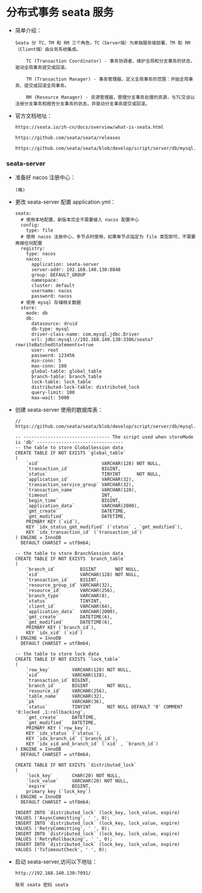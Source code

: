 
# 分布式事务 seata 服务

  * 简单介绍：

        Seata 分 TC、TM 和 RM 三个角色，TC（Server端）为单独服务端部署，TM 和 RM（Client端）由业务系统集成。

            TC (Transaction Coordinator) - 事务协调者，维护全局和分支事务的状态，驱动全局事务提交或回滚。

            TM (Transaction Manager) - 事务管理器，定义全局事务的范围：开始全局事务、提交或回滚全局事务。

            RM (Resource Manager) - 资源管理器，管理分支事务处理的资源，与TC交谈以注册分支事务和报告分支事务的状态，并驱动分支事务提交或回滚。

  * 官方文档地址：

        https://seata.io/zh-cn/docs/overview/what-is-seata.html

        https://github.com/seata/seata/releases

        https://github.com/seata/seata/blob/develop/script/server/db/mysql.sql

### seata-server

  * 准备好 nacos 注册中心：

        (略)

  * 更改 seata-server 配置 application.yml：

        seata:
          # 使用本地配置，新版本完全不需要接入 nacos 配置中心
          config:
            type: file
          # 使用 nacos 注册中心，多节点时使用，如果单节点指定为 file 类型即可，不需要再做任何配置
          registry:
            type: nacos
            nacos:
              application: seata-server
              server-addr: 192.168.140.130:8848
              group: DEFAULT_GROUP
              namespace:
              cluster: default
              username: nacos
              password: nacos
          # 使用 mysql 存储相关数据
          store:
            mode: db
            db:
              datasource: druid
              db-type: mysql
              driver-class-name: com.mysql.jdbc.Driver
              url: jdbc:mysql://192.168.140.130:3306/seata?rewriteBatchedStatements=true
              user: root
              password: 123456
              min-conn: 5
              max-conn: 100
              global-table: global_table
              branch-table: branch_table
              lock-table: lock_table
              distributed-lock-table: distributed_lock
              query-limit: 100
              max-wait: 5000

  * 创建 seata-server 使用的数据库表：

        // https://github.com/seata/seata/blob/develop/script/server/db/mysql.sql

        -- -------------------------------- The script used when storeMode is 'db' --------------------------------
        -- the table to store GlobalSession data
        CREATE TABLE IF NOT EXISTS `global_table`
        (
            `xid`                       VARCHAR(128) NOT NULL,
            `transaction_id`            BIGINT,
            `status`                    TINYINT      NOT NULL,
            `application_id`            VARCHAR(32),
            `transaction_service_group` VARCHAR(32),
            `transaction_name`          VARCHAR(128),
            `timeout`                   INT,
            `begin_time`                BIGINT,
            `application_data`          VARCHAR(2000),
            `gmt_create`                DATETIME,
            `gmt_modified`              DATETIME,
            PRIMARY KEY (`xid`),
            KEY `idx_status_gmt_modified` (`status` , `gmt_modified`),
            KEY `idx_transaction_id` (`transaction_id`)
        ) ENGINE = InnoDB
          DEFAULT CHARSET = utf8mb4;

        -- the table to store BranchSession data
        CREATE TABLE IF NOT EXISTS `branch_table`
        (
            `branch_id`         BIGINT       NOT NULL,
            `xid`               VARCHAR(128) NOT NULL,
            `transaction_id`    BIGINT,
            `resource_group_id` VARCHAR(32),
            `resource_id`       VARCHAR(256),
            `branch_type`       VARCHAR(8),
            `status`            TINYINT,
            `client_id`         VARCHAR(64),
            `application_data`  VARCHAR(2000),
            `gmt_create`        DATETIME(6),
            `gmt_modified`      DATETIME(6),
            PRIMARY KEY (`branch_id`),
            KEY `idx_xid` (`xid`)
        ) ENGINE = InnoDB
          DEFAULT CHARSET = utf8mb4;

        -- the table to store lock data
        CREATE TABLE IF NOT EXISTS `lock_table`
        (
            `row_key`        VARCHAR(128) NOT NULL,
            `xid`            VARCHAR(128),
            `transaction_id` BIGINT,
            `branch_id`      BIGINT       NOT NULL,
            `resource_id`    VARCHAR(256),
            `table_name`     VARCHAR(32),
            `pk`             VARCHAR(36),
            `status`         TINYINT      NOT NULL DEFAULT '0' COMMENT '0:locked ,1:rollbacking',
            `gmt_create`     DATETIME,
            `gmt_modified`   DATETIME,
            PRIMARY KEY (`row_key`),
            KEY `idx_status` (`status`),
            KEY `idx_branch_id` (`branch_id`),
            KEY `idx_xid_and_branch_id` (`xid` , `branch_id`)
        ) ENGINE = InnoDB
          DEFAULT CHARSET = utf8mb4;

        CREATE TABLE IF NOT EXISTS `distributed_lock`
        (
            `lock_key`       CHAR(20) NOT NULL,
            `lock_value`     VARCHAR(20) NOT NULL,
            `expire`         BIGINT,
            primary key (`lock_key`)
        ) ENGINE = InnoDB
          DEFAULT CHARSET = utf8mb4;

        INSERT INTO `distributed_lock` (lock_key, lock_value, expire) VALUES ('AsyncCommitting', ' ', 0);
        INSERT INTO `distributed_lock` (lock_key, lock_value, expire) VALUES ('RetryCommitting', ' ', 0);
        INSERT INTO `distributed_lock` (lock_key, lock_value, expire) VALUES ('RetryRollbacking', ' ', 0);
        INSERT INTO `distributed_lock` (lock_key, lock_value, expire) VALUES ('TxTimeoutCheck', ' ', 0);

  * 启动 seata-server,访问以下地址：

        http://192.168.140.130:7091/

        账号 seata 密码 seata
